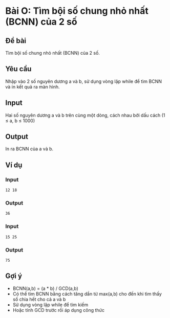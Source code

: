 # Bài O: Tìm bội số chung nhỏ nhất (BCNN) của 2 số

## Đề bài
Tìm bội số chung nhỏ nhất (BCNN) của 2 số.

## Yêu cầu
Nhập vào 2 số nguyên dương a và b, sử dụng vòng lặp while để tìm BCNN và in kết quả ra màn hình.

## Input
Hai số nguyên dương a và b trên cùng một dòng, cách nhau bởi dấu cách (1 ≤ a, b ≤ 1000)

## Output
In ra BCNN của a và b.

## Ví dụ

### Input
```
12 18
```

### Output
```
36
```

### Input
```
15 25
```

### Output
```
75
```

## Gợi ý
- BCNN(a,b) = (a * b) / GCD(a,b)
- Có thể tìm BCNN bằng cách tăng dần từ max(a,b) cho đến khi tìm thấy số chia hết cho cả a và b
- Sử dụng vòng lặp while để tìm kiếm
- Hoặc tính GCD trước rồi áp dụng công thức
